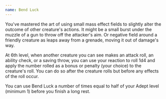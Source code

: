 ```yaml
---
name: Bend Luck
---
```

You've mastered the art of using small mass effect fields to slightly alter the outcome of other creature's actions. It
might be a small burst under the muzzle of a gun to throw off the attacker's aim. Or negative field around a friendly
creature as leaps away from a grenade, moving it out of damage's way.

At 6th level, when another creature you can see makes an attack roll, an ability check, or a saving throw, you
can use your reaction to roll 1d4 and apply the number rolled as a bonus or penalty (your choice) to the creature's roll.
You can do so after the creature rolls but before any effects of the roll occur.

You can use Bend Luck a number of times equal to half of your Adept level (minimum 1) before you finish a long rest.
